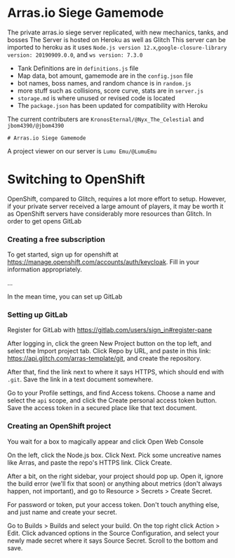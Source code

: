 # Arras.io Siege Gamemode

The private arras.io siege server replicated, with new mechanics, tanks, and bosses
The Server is hosted on Heroku as well as Glitch
This server can be imported to heroku as it uses `Node.js version 12.x`,`google-closure-library version: 20190909.0.0`, and
`ws version: 7.3.0`


- Tank Definitions are in `definitions.js` file
- Map data, bot amount, gamemode are in the `config.json` file
- bot names, boss names, and random chance is in `random.js`
- more stuff such as collisions, score curve, stats are in `server.js`
- `storage.md` is where unused or revised code is located
- The `package.json` has been updated for compatibility with Heroku

The current contributers are `KronosEternal/@Nyx_The_Celestial` and `jbom4390/@jbom4390`
```
# Arras.io Siege Gamemode
```
A project viewer on our server is `Lumu Emu/@LumuEmu`






# Switching to OpenShift

OpenShift, compared to Glitch, requires a lot more effort to setup. However, if your private server received a large amount of players, it may be worth it as OpenShift servers have considerably more resources than Glitch. In order to get opens GitLab

### Creating a free subscription

To get started, sign up for openshift at <https://manage.openshift.com/accounts/auth/keycloak>. Fill in your information appropriately.

...

In the mean time, you can set up GitLab

### Setting up GitLab

Register for GitLab with https://gitlab.com/users/sign_in#register-pane

After logging in, click the green New Project button on the top left, and select the Import project tab. Click Repo by URL, and paste in this link: <https://api.glitch.com/arras-template/git>, and create the repository.

After that, find the link next to where it says HTTPS, which should end with `.git`. Save the link in a text document somewhere.

Go to your Profile settings, and find Access tokens. Choose a name and select the `api` scope, and click the Create personal access token button. Save the access token in a secured place like that text document.

### Creating an OpenShift project

You wait for a box to magically appear and click Open Web Console

On the left, click the Node.js box. Click Next. Pick some uncreative names like Arras, and paste the repo's HTTPS link. Click Create.

After a bit, on the right sidebar, your project should pop up. Open it, ignore the build error (we'll fix that soon) or anything about metrics (don't always happen, not important), and go to Resource > Secrets > Create Secret.

For password or token, put your access token. Don't touch anything else, and just name and create your secret.

Go to Builds > Builds and select your build. On the top right click Action > Edit. Click advanced options in the Source Configuration, and select your newly made secret where it says Source Secret. Scroll to the bottom and save.

